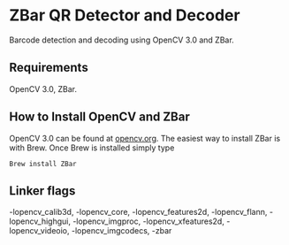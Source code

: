 # ZBar QR Detector and Decoder
Barcode detection and decoding using OpenCV 3.0 and ZBar.

## Requirements
OpenCV 3.0,
ZBar.

## How to Install OpenCV and ZBar
OpenCV 3.0 can be found at [opencv.org](http://opencv.org).
The easiest way to install ZBar is with Brew.
Once Brew is installed simply type
```
Brew install ZBar
```

## Linker flags
-lopencv_calib3d, -lopencv_core, -lopencv_features2d, -lopencv_flann, -lopencv_highgui, -lopencv_imgproc, -lopencv_xfeatures2d, -lopencv_videoio, -lopencv_imgcodecs, -zbar
